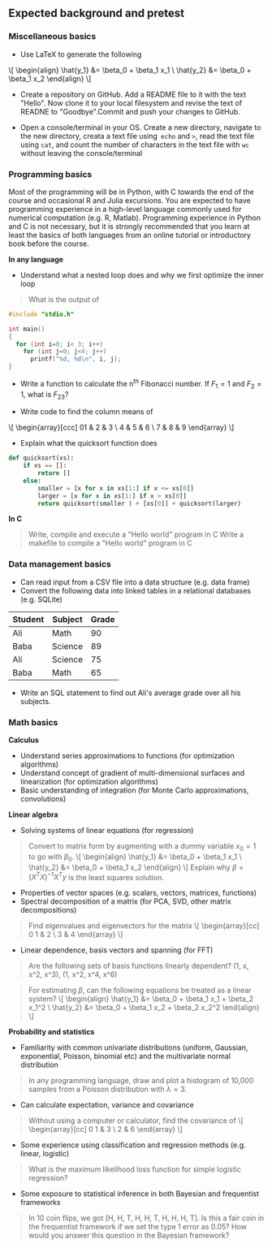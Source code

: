 Expected background and pretest
----------------------------------------

### Miscellaneous basics

* Use LaTeX to generate the following

\\[
\begin{align}
\hat{y_1} &= \beta_0 + \beta_1 x_1 \\
\hat{y_2} &= \beta_0 + \beta_1 x_2
\end{align}
\\]

* Create a repository on GitHub. Add a README file to it with the text "Hello". Now clone it to your local filesystem and revise the text of READNE to "Goodbye".Commit and push your changes to GitHub.

* Open a console/terminal in your OS. Create a new directory, navigate to the new directory, creata a text file using` echo` and `>`, read the text file using `cat`, and count  the number of characters in the text file with `wc` without leaving the console/terminal

### Programming basics

Most of the programming will be in Python, with C towards the end of the course and occasional R and Julia excursions. You are expected to have programming experience in a high-level language commonly used for numerical computation (e.g. R, Matlab). Programming experience in Python and C is not necessary, but it is strongly recommended that you learn at least the basics of both languages from an online tutorial or introductory book before the course.

**In any language**

* Understand what a nested loop does and why we first optimize the inner loop
> What is the output of
```c
#include "stdio.h"

int main()
{
  for (int i=0; i< 3; i++)
    for (int j=0; j<4; j++)
      printf("%d, %d\n", i, j);
}
```

* Write a function to calculate the n$^\text{th}$ Fibonacci number. If $F_1 = 1$ and $F_2 = 1$, what is $F_{23}$?

* Write code to find the column means of

\\[
\begin{array}[ccc]
01 & 2 & 3 \\
4 & 5 & 6 \\
7 & 8 & 9
\end{array}
\\]

* Explain what the quicksort function does
```python
def quicksort(xs):
    if xs == []:
        return []
    else:
        smaller = [x for x in xs[1:] if x <= xs[0]]
        larger = [x for x in xs[1:] if x > xs[0]]
        return quicksort(smaller ) + [xs[0]] + quicksort(larger)
```

**In C**

> Write, compile and execute a "Hello world" program in C
> Write a makefile to compile a "Hello world" program in C

### Data management basics

* Can read input from a CSV file into a data structure (e.g. data frame)
* Convert the following data into linked tables in a relational databases (e.g. SQLite)

| Student | Subject | Grade |
|---|---|---|
| Ali | Math | 90 |
| Baba | Science | 89 |
| Ali | Science | 75 |
| Baba | Math | 65 |

* Write an SQL statement to find out Ali's average grade over all his subjects.

### Math basics

**Calculus**

* Understand series approximations to functions (for optimization algorithms)
* Understand concept of gradient of multi-dimensional surfaces and linearization (for optimization algorithms)
* Basic understanding of integration  (for Monte Carlo approximations, convolutions)

**Linear algebra**

* Solving systems of linear equations (for regression)

> Convert to matrix form by augmenting with a dummy variable $x_0 = 1$ to go with $\beta_0$.
\\[
\begin{align}
\hat{y_1} &= \beta_0 + \beta_1 x_1 \\
\hat{y_2} &= \beta_0 + \beta_1 x_2
\end{align}
\\]
Explain why $\beta = (X^TX)^{-1}X^T y$ is the least squares solution. 

* Properties of vector spaces (e.g. scalars, vectors, matrices, functions)
* Spectral decomposition of a matrix (for PCA, SVD, other matrix decompositions)

> Find eigenvalues and eigenvectors for the matrix
\\[
\begin{array}[cc]
0 1 & 2 \\
 3 & 4
\end{array}
\\]

* Linear dependence, basis vectors and spanning (for FFT)

> Are the following sets of basis functions linearly dependent?
(1, x, x^2, x^3), (1, x^2, x^4, x^6)

> For estimating $\beta$, can the following equations be treated as a linear system?
\\[
\begin{align}
\hat{y_1} &= \beta_0 + \beta_1 x_1 + \beta_2 x_1^2 \\
\hat{y_2} &= \beta_0 + \beta_1 x_2 + \beta_2 x_2^2
\end{align}
\\]

**Probability and statistics**

* Familiarity with common univariate distributions (uniform, Gaussian, exponential, Poisson, binomial etc) and the multivariate normal distribution
> In any programming language, draw and plot a histogram of 10,000 samples from a Poisson distribution with $\lambda=3$.
* Can calculate expectation, variance and covariance
> Without using a computer or calculator, find the covariance of
\\[
\begin{array}[cc]
0 1 & 3 \\
 2 & 6
\end{array}
\\]

* Some experience using classification and regression methods (e.g. linear, logistic)
> What is the maximum likelihood loss function for simple logistic regression?

* Some exposure to statistical inference in both Bayesian and frequentist frameworks
> In 10 coin flips, we got [H, H, T, H, H, T, H, H, H, T]. Is this a fair coin in the frequentist framework if we set the type 1 error as 0.05? How would you answer this question in the Bayesian framework?
